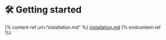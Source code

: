# 🛠 Getting started



{% content-ref url="installation.md" %}
[installation.md](installation.md)
{% endcontent-ref %}
